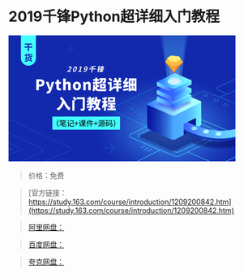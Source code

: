 # 2019千锋Python超详细入门教程

![img](../../../assets/study163/free/7bd994a73c554f2fbea0761213d079b3.png)

> 价格：免费

> [官方链接：https://study.163.com/course/introduction/1209200842.htm](https://study.163.com/course/introduction/1209200842.htm)

> [阿里网盘：]()

> [百度网盘：]()

> [夸克网盘：]()
